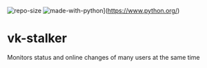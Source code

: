 ![repo-size](https://img.shields.io/github/languages/code-size/KD3n1z/vk-stalker)
![made-with-python](https://img.shields.io/badge/Made%20with-Python-yellow)](https://www.python.org/)
# vk-stalker
Monitors status and online changes of many users at the same time
